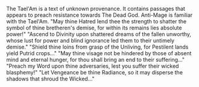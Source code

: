 The Tael'Am is a text of unknown provenance. It contains passages that appears to preach resistance towards The Dead God.  Anti-Mage is familiar with the Tael'Am.
"May thine Hatred lend thee the strength to shatter the symbol of thine bretheren's demise, for within its remains lies absolute power!"
"Ascend to Divinity upon shattered dreams of the fallen unworthy, whose lust for power and blind ignorance led them to their untimely demise."
"Shield thine loins from grasp of the Unliving, for Pestilent lands yield Putrid crops..."
"May thine visage not be hindered by those of absent mind and eternal hunger, for thou shall bring an end to their suffering..."
"Preach my Word upon thine adversaries, lest you suffer their wicked blasphemy!"
"Let Vengeance be thine Radiance, so it may disperse the shadows that shroud the Wicked..."
